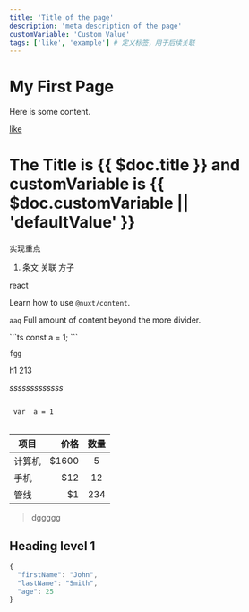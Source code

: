 ```yaml
---
title: 'Title of the page'
description: 'meta description of the page'
customVariable: 'Custom Value'
tags: ['like', 'example'] # 定义标签，用于后续关联
---
```


# My First Page

Here is some content.

[like](https://content.nuxt.com/docs/files/markdown#attributes)

# The Title is {{ $doc.title }} and customVariable is {{ $doc.customVariable || 'defaultValue' }}


实现重点
1. 条文 关联 方子

react

Learn how to use `@nuxt/content`.

<!--more-->
`aaq`
Full amount of content beyond the more divider.


\`\`\`ts
const a = 1;
\`\`\`

`fgg`

h1 213
<table></>

<em>sssssssssssss</em>

<code>
 var  a = 1
</code>

| 项目        | 价格   |  数量  |
| --------   | -----:  | :----:  |
| 计算机      | $1600   |   5     |
| 手机        |   $12   |   12   |
| 管线        |    $1    |  234  |

> dggggg


Heading level 1
---------------


```js
{
  "firstName": "John",
  "lastName": "Smith",
  "age": 25
}
```